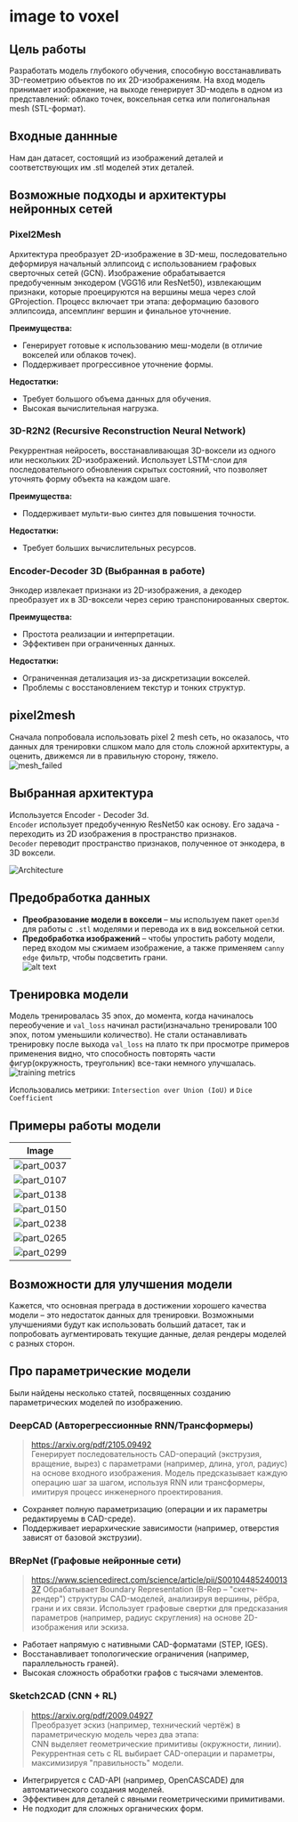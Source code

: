 # image to voxel  
## Цель работы  
Разработать модель глубокого обучения, способную восстанавливать 3D-геометрию объектов по их 2D-изображениям. На вход модель принимает изображение, на выходе генерирует 3D-модель в одном из представлений: облако точек, воксельная сетка или полигональная mesh (STL-формат).  
  

## Входные даннные  
Нам дан датасет, состоящий из изображений деталей и соответствующих им .stl моделей этих деталей.  

## Возможные подходы и архитектуры нейронных сетей   

### Pixel2Mesh  
Архитектура преобразует 2D-изображение в 3D-меш, последовательно деформируя начальный эллипсоид с использованием графовых сверточных сетей (GCN). Изображение обрабатывается предобученным энкодером (VGG16 или ResNet50), извлекающим признаки, которые проецируются на вершины меша через слой GProjection. Процесс включает три этапа: деформацию базового эллипсоида, апсемплинг вершин и финальное уточнение.  
  
**Преимущества:**  
- Генерирует готовые к использованию меш-модели (в отличие вокселей или облаков точек).  
- Поддерживает прогрессивное уточнение формы.  

**Недостатки:**  
- Требует большого объема данных для обучения.  
- Высокая вычислительная нагрузка.  
  
### 3D-R2N2 (Recursive Reconstruction Neural Network)  
Рекуррентная нейросеть, восстанавливающая 3D-воксели из одного или нескольких 2D-изображений. Использует LSTM-слои для последовательного обновления скрытых состояний, что позволяет уточнять форму объекта на каждом шаге.  

**Преимущества:**  
- Поддерживает мульти-вью синтез для повышения точности.  
  
**Недостатки:**  
- Требует больших вычислительных ресурсов.  
  
### Encoder-Decoder 3D (Выбранная в работе)
Энкодер извлекает признаки из 2D-изображения, а декодер преобразует их в 3D-воксели через серию транспонированных сверток.
  
**Преимущества:**  
- Простота реализации и интерпретации.  
- Эффективен при ограниченных данных.  
  
**Недостатки:**  
- Ограниченная детализация из-за дискретизации вокселей.  
- Проблемы с восстановлением текстур и тонких структур.  
  


## pixel2mesh  
Сначала попробовала использовать pixel 2 mesh сеть, но оказалось, что данных для тренировки слшком мало для столь сложной архитектуры, а оценить, движемся ли в правильную сторону, тяжело.  
![mesh_failed](assets/mesh_failed.png)  
  
## Выбранная архитектура  
Используется Encoder - Decoder 3d.  
`Encoder` использует предобученную ResNet50 как основу. Его задача - переходить из 2D изображения в пространство признаков.  
`Decoder` переводит пространство признаков, полученное от энкодера, в 3D воксели.  
   
![Architecture](assets/architecture.png)  
  
## Предобработка данных  
- **Преобразование модели в воксели** – мы используем пакет `open3d` для работы с `.stl` моделями и перевода их в вид воксельной сетки.  
- **Предобработка изображений** – чтобы упростить работу модели, перед входом мы сжимаем изображение, а также применяем `canny edge` фильтр, чтобы подсветить грани.  
![alt text](assets/edge.jpg)
  
## Тренировка модели  
Модель тренировалась 35 эпох, до момента, когда начиналось переобучение и `val_loss` начинал расти(изначально тренировали 100 эпох, потом уменьшили количество). Не стали останавливать тренировку после выхода `val_loss` на плато тк при просмотре примеров применения видно, что способность повторять части фигур(окружность, треугольник) все-таки немного улучшалась.  
![training metrics](assets/training_metrics.png)  
  
Использовались метрики: `Intersection over Union (IoU)` и `Dice Coefficient`


## Примеры работы модели  
| Image |
|-------|
| ![part_0037](pred_examples/part_0037.png_prediction.png) |
| ![part_0107](pred_examples/part_0107.png_prediction.png) |
| ![part_0138](pred_examples/part_0138.png_prediction.png) |
| ![part_0150](pred_examples/part_0150.png_prediction.png) |
| ![part_0238](pred_examples/part_0238.png_prediction.png) |
| ![part_0265](pred_examples/part_0265.png_prediction.png) |
| ![part_0299](pred_examples/part_0299.png_prediction.png) |   
  
## Возможности для улучшения модели  
Кажется, что основная преграда в достижении хорошего качества модели – это недостаток данных для тренировки. Возможными улучшениями будут как использовать больший датасет, так и попробовать аугментировать текущие данные, делая рендеры моделей с разных сторон.  
  
## Про параметрические модели  
Были найдены несколько статей, посвященных созданию параметрических моделей по изображению.  
  
### DeepCAD (Авторегрессионные RNN/Трансформеры)  
> https://arxiv.org/pdf/2105.09492  
Генерирует последовательность CAD-операций (экструзия, вращение, вырез) с параметрами (например, длина, угол, радиус) на основе входного изображения. Модель предсказывает каждую операцию шаг за шагом, используя RNN или трансформеры, имитируя процесс инженерного проектирования.  
  
- Сохраняет полную параметризацию (операции и их параметры редактируемы в CAD-среде).
- Поддерживает иерархические зависимости (например, отверстия зависят от базовой экструзии).

### BRepNet (Графовые нейронные сети)  
> https://www.sciencedirect.com/science/article/pii/S0010448524001337
Обрабатывает Boundary Representation (B-Rep – "скетч-рендер") структуры CAD-моделей, анализируя вершины, рёбра, грани и их связи. Использует графовые свертки для предсказания параметров (например, радиус скругления) на основе 2D-изображения или эскиза.

- Работает напрямую с нативными CAD-форматами (STEP, IGES).
- Восстанавливает топологические ограничения (например, параллельность граней).
- Высокая сложность обработки графов с тысячами элементов.


### Sketch2CAD (CNN + RL)  
>https://arxiv.org/pdf/2009.04927  
Преобразует эскиз (например, технический чертёж) в параметрическую модель через два этапа:  
CNN выделяет геометрические примитивы (окружности, линии).  
Рекуррентная сеть с RL выбирает CAD-операции и параметры, максимизируя "правильность" модели.  
- Интегрируется с CAD-API (например, OpenCASCADE) для автоматического создания моделей.
- Эффективен для деталей с явными геометрическими примитивами.
- Не подходит для сложных органических форм.

 
